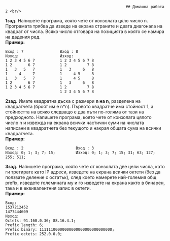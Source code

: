                                                          ## Домашна работа 2 <br/> 
                                                         
**1зад.** Напишете програма, която чете от конзолата цяло число n. Програмата трябва да изведе на 
екрана страните и двата диагонала на квадрат от числа. Всяко число отговаря на позицията в 
която се намира на дадения ред. <br/>
**Пример:** <br/>
```
Вход : 7                Вход : 8
Изход:                  Изход:
1 2 3 4 5 6 7           1 2 3 4 5 6 7 8
1 2       6 7           1 2         7 8
1   3   5   7           1   3     6   8
1     4     7           1     4 5     8
1   3   5   7           1     4 5     8
1 2       6 7           1   3     6   8
1 2 3 4 5 6 7           1 2         7 8
                        1 2 3 4 5 6 7 8
```

**2зад.** Имате квадратна дъска с размери **n на n**, разделена на квадратчета (броят им е n*n). Първото 
квадратче има стойност 1, а стойността на всяко следващо е два пъти по-голяма от тази на 
предходното. Напишете програма, която чете от конзолата цялото число n и извежда на екрана 
всички частични суми на числата написани в квадратчета без текущото и накрая общата сума на 
всички квадратчета. <br/>
**Пример:** <br/>
```
Вход : 2                       Вход : 3
Изход: 0; 1; 3; 7; 15;         Изход: 0; 1; 3; 7; 15; 31; 63; 127; 255; 511;
```

**3зад.** Напишете програма, която чете от конзолата две цели числа, като ги третирате като IP
адреси, изведете на екрана всички октети (без да ползвате деление с остатък), след което намерете 
най-големия общ prefix, изведете големината му и го изведете на екрана както в бинарен, така и в 
еквивалентния запис в октети.<br/>
**Пример:** <br/>
```
Вход:
1537212452
1477444609
Изход:
Octets: 91.160.0.36; 88.16.4.1;
Prefix length: 6;
Prefix binary: 11111100000000000000000000000000; 
Prefix octets: 252.0.0.0;
```
